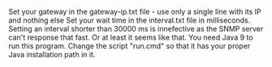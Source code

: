 Set your gateway in the gateway-ip.txt file - use only a single line with its IP and nothing else
Set your wait time in the interval.txt file in milliseconds. Setting an interval shorter than 30000 ms is innefective as the SNMP server can't response that fast. Or at least it seems like that.
You need Java 9 to run this program. Change the script "run.cmd" so that it has your proper Java installation path in it.